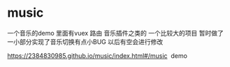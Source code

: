 # music
一个音乐的demo  里面有vuex  路由 音乐插件之类的 一个比较大的项目  暂时做了一小部分实现了音乐切换有点小BUG  以后有空会进行修改


https://2384830985.github.io/music/index.html#/music  demo
